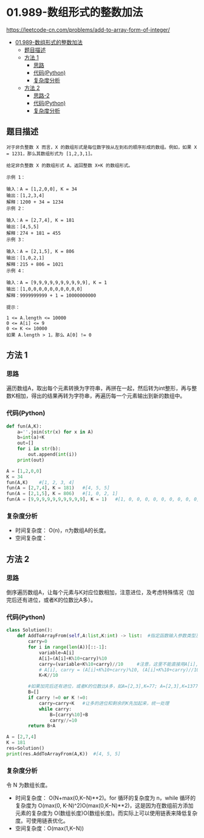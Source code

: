 # 01.989-数组形式的整数加法

https://leetcode-cn.com/problems/add-to-array-form-of-integer/

- [01.989-数组形式的整数加法](#01989-数组形式的整数加法)
  - [题目描述](#题目描述)
  - [方法 1](#方法-1)
    - [思路](#思路)
    - [代码(Python)](#代码Python)
    - [复杂度分析](#复杂度分析)
  - [方法 2](#方法-2)
    - [思路-2](#思路-2)
    - [代码(Python)](#代码Python-2)
    - [复杂度分析](#复杂度分析-2)

## 题目描述
```
对于非负整数 X 而言，X 的数组形式是每位数字按从左到右的顺序形成的数组。例如，如果 X = 1231，那么其数组形式为 [1,2,3,1]。

给定非负整数 X 的数组形式 A，返回整数 X+K 的数组形式。

示例 1：

输入：A = [1,2,0,0], K = 34
输出：[1,2,3,4]
解释：1200 + 34 = 1234
示例 2：

输入：A = [2,7,4], K = 181
输出：[4,5,5]
解释：274 + 181 = 455
示例 3：

输入：A = [2,1,5], K = 806
输出：[1,0,2,1]
解释：215 + 806 = 1021
示例 4：

输入：A = [9,9,9,9,9,9,9,9,9,9], K = 1
输出：[1,0,0,0,0,0,0,0,0,0,0]
解释：9999999999 + 1 = 10000000000
 
提示：

1 <= A.length <= 10000
0 <= A[i] <= 9
0 <= K <= 10000
如果 A.length > 1，那么 A[0] != 0
```

## 方法 1

### 思路
遍历数组A，取出每个元素转换为字符串，再拼在一起，然后转为int整形，再与整数K相加，得出的结果再转为字符串，再遍历每一个元素输出到新的数组中。


### 代码(Python)
```python
def fun(A,K):
    a=''.join(str(x) for x in A)
    b=int(a)+K
    out=[]
    for i in str(b):
        out.append(int(i))
    print(out)

A = [1,2,0,0]
K = 34
fun(A,K)    #[1, 2, 3, 4]
fun(A = [2,7,4], K = 181)   #[4, 5, 5]
fun(A = [2,1,5], K = 806)   #[1, 0, 2, 1]
fun(A = [9,9,9,9,9,9,9,9,9,9], K = 1)   #[1, 0, 0, 0, 0, 0, 0, 0, 0, 0, 0]
```

### 复杂度分析
- 时间复杂度： O(n)，n为数组A的长度。
- 空间复杂度：

## 方法 2

### 思路
倒序遍历数组A，让每个元素与K对应位数相加，注意进位，及考虑特殊情况（加完后还有进位，或者K的位数比A多）。


### 代码(Python)
```python
class Solution():
    def AddToArrayFrom(self,A:list,K:int) -> list:  #指定函数输入参数类型及返回类型，几乎没用
        carry=0
        for i in range(len(A))[::-1]:
            variable=A[i]
            A[i]=(A[i]+K%10+carry)%10
            carry=(variable+K%10+carry)//10     #注意，这里不能直接用A[i],因为A[i]已经在上一步中改变，所以用用variable保留每次循环开始的A[i]
            # A[i], carry = (A[i]+K%10+carry)%10, (A[i]+K%10+carry)//10   #或者上面2行代码写在一行也可以，就可以省略中间保留的variable=A[i]
            K=K//10

        #如果加完后还有进位，或者K的位数比A多，如A=[2,3],K=77; A=[2,3],K=1377
        B=[]
        if carry !=0 or K !=0:
            carry=carry+K   #让多的进位和剩余的K先加起来，统一处理
            while carry:
                B=[carry%10]+B
                carry//=10
        return B+A

A = [2,7,4]
K = 181
res=Solution()
print(res.AddToArrayFrom(A,K))  #[4, 5, 5]

```

### 复杂度分析
令 N 为数组长度。
- 时间复杂度： O(N+max(0,K−N)\**2)。for 循环的复杂度为 n，while 循环的复杂度为 O(max(0, K-N)^2)O(max(0,K−N)\**2)，这是因为在数组前方添加元素的复杂度为 O(数组长度)O(数组长度)。而实际上可以使用链表来降低复杂度。可使用链表优化。
- 空间复杂度：O(max(1,K−N))
